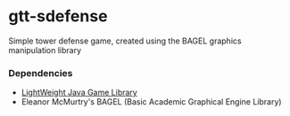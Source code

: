 # gtt-sdefense
Simple tower defense game, created using the BAGEL graphics manipulation library

### Dependencies

- [LightWeight Java Game Library](https://www.lwjgl.org/)
- Eleanor McMurtry's BAGEL (Basic Academic Graphical Engine Library)

